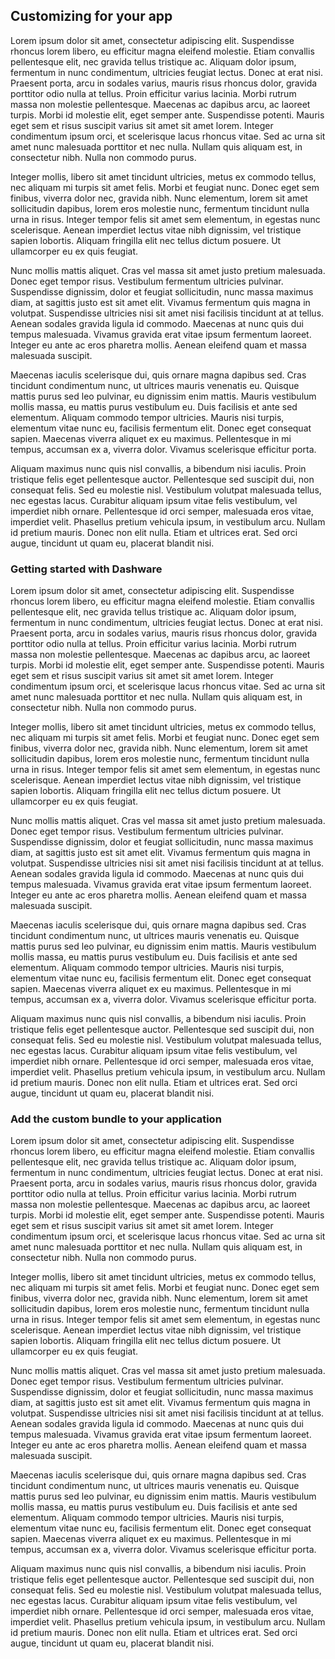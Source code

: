 ## Customizing for your app

Lorem ipsum dolor sit amet, consectetur adipiscing elit. Suspendisse rhoncus lorem libero, eu efficitur magna eleifend molestie. Etiam convallis pellentesque elit, nec gravida tellus tristique ac. Aliquam dolor ipsum, fermentum in nunc condimentum, ultricies feugiat lectus. Donec at erat nisi. Praesent porta, arcu in sodales varius, mauris risus rhoncus dolor, gravida porttitor odio nulla at tellus. Proin efficitur varius lacinia. Morbi rutrum massa non molestie pellentesque. Maecenas ac dapibus arcu, ac laoreet turpis. Morbi id molestie elit, eget semper ante. Suspendisse potenti. Mauris eget sem et risus suscipit varius sit amet sit amet lorem. Integer condimentum ipsum orci, et scelerisque lacus rhoncus vitae. Sed ac urna sit amet nunc malesuada porttitor et nec nulla. Nullam quis aliquam est, in consectetur nibh. Nulla non commodo purus.

Integer mollis, libero sit amet tincidunt ultricies, metus ex commodo tellus, nec aliquam mi turpis sit amet felis. Morbi et feugiat nunc. Donec eget sem finibus, viverra dolor nec, gravida nibh. Nunc elementum, lorem sit amet sollicitudin dapibus, lorem eros molestie nunc, fermentum tincidunt nulla urna in risus. Integer tempor felis sit amet sem elementum, in egestas nunc scelerisque. Aenean imperdiet lectus vitae nibh dignissim, vel tristique sapien lobortis. Aliquam fringilla elit nec tellus dictum posuere. Ut ullamcorper eu ex quis feugiat.

Nunc mollis mattis aliquet. Cras vel massa sit amet justo pretium malesuada. Donec eget tempor risus. Vestibulum fermentum ultricies pulvinar. Suspendisse dignissim, dolor et feugiat sollicitudin, nunc massa maximus diam, at sagittis justo est sit amet elit. Vivamus fermentum quis magna in volutpat. Suspendisse ultricies nisi sit amet nisi facilisis tincidunt at at tellus. Aenean sodales gravida ligula id commodo. Maecenas at nunc quis dui tempus malesuada. Vivamus gravida erat vitae ipsum fermentum laoreet. Integer eu ante ac eros pharetra mollis. Aenean eleifend quam et massa malesuada suscipit.

Maecenas iaculis scelerisque dui, quis ornare magna dapibus sed. Cras tincidunt condimentum nunc, ut ultrices mauris venenatis eu. Quisque mattis purus sed leo pulvinar, eu dignissim enim mattis. Mauris vestibulum mollis massa, eu mattis purus vestibulum eu. Duis facilisis et ante sed elementum. Aliquam commodo tempor ultricies. Mauris nisi turpis, elementum vitae nunc eu, facilisis fermentum elit. Donec eget consequat sapien. Maecenas viverra aliquet ex eu maximus. Pellentesque in mi tempus, accumsan ex a, viverra dolor. Vivamus scelerisque efficitur porta.

Aliquam maximus nunc quis nisl convallis, a bibendum nisi iaculis. Proin tristique felis eget pellentesque auctor. Pellentesque sed suscipit dui, non consequat felis. Sed eu molestie nisl. Vestibulum volutpat malesuada tellus, nec egestas lacus. Curabitur aliquam ipsum vitae felis vestibulum, vel imperdiet nibh ornare. Pellentesque id orci semper, malesuada eros vitae, imperdiet velit. Phasellus pretium vehicula ipsum, in vestibulum arcu. Nullam id pretium mauris. Donec non elit nulla. Etiam et ultrices erat. Sed orci augue, tincidunt ut quam eu, placerat blandit nisi.

### Getting started with Dashware

Lorem ipsum dolor sit amet, consectetur adipiscing elit. Suspendisse rhoncus lorem libero, eu efficitur magna eleifend molestie. Etiam convallis pellentesque elit, nec gravida tellus tristique ac. Aliquam dolor ipsum, fermentum in nunc condimentum, ultricies feugiat lectus. Donec at erat nisi. Praesent porta, arcu in sodales varius, mauris risus rhoncus dolor, gravida porttitor odio nulla at tellus. Proin efficitur varius lacinia. Morbi rutrum massa non molestie pellentesque. Maecenas ac dapibus arcu, ac laoreet turpis. Morbi id molestie elit, eget semper ante. Suspendisse potenti. Mauris eget sem et risus suscipit varius sit amet sit amet lorem. Integer condimentum ipsum orci, et scelerisque lacus rhoncus vitae. Sed ac urna sit amet nunc malesuada porttitor et nec nulla. Nullam quis aliquam est, in consectetur nibh. Nulla non commodo purus.

Integer mollis, libero sit amet tincidunt ultricies, metus ex commodo tellus, nec aliquam mi turpis sit amet felis. Morbi et feugiat nunc. Donec eget sem finibus, viverra dolor nec, gravida nibh. Nunc elementum, lorem sit amet sollicitudin dapibus, lorem eros molestie nunc, fermentum tincidunt nulla urna in risus. Integer tempor felis sit amet sem elementum, in egestas nunc scelerisque. Aenean imperdiet lectus vitae nibh dignissim, vel tristique sapien lobortis. Aliquam fringilla elit nec tellus dictum posuere. Ut ullamcorper eu ex quis feugiat.

Nunc mollis mattis aliquet. Cras vel massa sit amet justo pretium malesuada. Donec eget tempor risus. Vestibulum fermentum ultricies pulvinar. Suspendisse dignissim, dolor et feugiat sollicitudin, nunc massa maximus diam, at sagittis justo est sit amet elit. Vivamus fermentum quis magna in volutpat. Suspendisse ultricies nisi sit amet nisi facilisis tincidunt at at tellus. Aenean sodales gravida ligula id commodo. Maecenas at nunc quis dui tempus malesuada. Vivamus gravida erat vitae ipsum fermentum laoreet. Integer eu ante ac eros pharetra mollis. Aenean eleifend quam et massa malesuada suscipit.

Maecenas iaculis scelerisque dui, quis ornare magna dapibus sed. Cras tincidunt condimentum nunc, ut ultrices mauris venenatis eu. Quisque mattis purus sed leo pulvinar, eu dignissim enim mattis. Mauris vestibulum mollis massa, eu mattis purus vestibulum eu. Duis facilisis et ante sed elementum. Aliquam commodo tempor ultricies. Mauris nisi turpis, elementum vitae nunc eu, facilisis fermentum elit. Donec eget consequat sapien. Maecenas viverra aliquet ex eu maximus. Pellentesque in mi tempus, accumsan ex a, viverra dolor. Vivamus scelerisque efficitur porta.

Aliquam maximus nunc quis nisl convallis, a bibendum nisi iaculis. Proin tristique felis eget pellentesque auctor. Pellentesque sed suscipit dui, non consequat felis. Sed eu molestie nisl. Vestibulum volutpat malesuada tellus, nec egestas lacus. Curabitur aliquam ipsum vitae felis vestibulum, vel imperdiet nibh ornare. Pellentesque id orci semper, malesuada eros vitae, imperdiet velit. Phasellus pretium vehicula ipsum, in vestibulum arcu. Nullam id pretium mauris. Donec non elit nulla. Etiam et ultrices erat. Sed orci augue, tincidunt ut quam eu, placerat blandit nisi.

### Add the custom bundle to your application

Lorem ipsum dolor sit amet, consectetur adipiscing elit. Suspendisse rhoncus lorem libero, eu efficitur magna eleifend molestie. Etiam convallis pellentesque elit, nec gravida tellus tristique ac. Aliquam dolor ipsum, fermentum in nunc condimentum, ultricies feugiat lectus. Donec at erat nisi. Praesent porta, arcu in sodales varius, mauris risus rhoncus dolor, gravida porttitor odio nulla at tellus. Proin efficitur varius lacinia. Morbi rutrum massa non molestie pellentesque. Maecenas ac dapibus arcu, ac laoreet turpis. Morbi id molestie elit, eget semper ante. Suspendisse potenti. Mauris eget sem et risus suscipit varius sit amet sit amet lorem. Integer condimentum ipsum orci, et scelerisque lacus rhoncus vitae. Sed ac urna sit amet nunc malesuada porttitor et nec nulla. Nullam quis aliquam est, in consectetur nibh. Nulla non commodo purus.

Integer mollis, libero sit amet tincidunt ultricies, metus ex commodo tellus, nec aliquam mi turpis sit amet felis. Morbi et feugiat nunc. Donec eget sem finibus, viverra dolor nec, gravida nibh. Nunc elementum, lorem sit amet sollicitudin dapibus, lorem eros molestie nunc, fermentum tincidunt nulla urna in risus. Integer tempor felis sit amet sem elementum, in egestas nunc scelerisque. Aenean imperdiet lectus vitae nibh dignissim, vel tristique sapien lobortis. Aliquam fringilla elit nec tellus dictum posuere. Ut ullamcorper eu ex quis feugiat.

Nunc mollis mattis aliquet. Cras vel massa sit amet justo pretium malesuada. Donec eget tempor risus. Vestibulum fermentum ultricies pulvinar. Suspendisse dignissim, dolor et feugiat sollicitudin, nunc massa maximus diam, at sagittis justo est sit amet elit. Vivamus fermentum quis magna in volutpat. Suspendisse ultricies nisi sit amet nisi facilisis tincidunt at at tellus. Aenean sodales gravida ligula id commodo. Maecenas at nunc quis dui tempus malesuada. Vivamus gravida erat vitae ipsum fermentum laoreet. Integer eu ante ac eros pharetra mollis. Aenean eleifend quam et massa malesuada suscipit.

Maecenas iaculis scelerisque dui, quis ornare magna dapibus sed. Cras tincidunt condimentum nunc, ut ultrices mauris venenatis eu. Quisque mattis purus sed leo pulvinar, eu dignissim enim mattis. Mauris vestibulum mollis massa, eu mattis purus vestibulum eu. Duis facilisis et ante sed elementum. Aliquam commodo tempor ultricies. Mauris nisi turpis, elementum vitae nunc eu, facilisis fermentum elit. Donec eget consequat sapien. Maecenas viverra aliquet ex eu maximus. Pellentesque in mi tempus, accumsan ex a, viverra dolor. Vivamus scelerisque efficitur porta.

Aliquam maximus nunc quis nisl convallis, a bibendum nisi iaculis. Proin tristique felis eget pellentesque auctor. Pellentesque sed suscipit dui, non consequat felis. Sed eu molestie nisl. Vestibulum volutpat malesuada tellus, nec egestas lacus. Curabitur aliquam ipsum vitae felis vestibulum, vel imperdiet nibh ornare. Pellentesque id orci semper, malesuada eros vitae, imperdiet velit. Phasellus pretium vehicula ipsum, in vestibulum arcu. Nullam id pretium mauris. Donec non elit nulla. Etiam et ultrices erat. Sed orci augue, tincidunt ut quam eu, placerat blandit nisi.